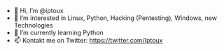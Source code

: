 - 👋 Hi, I’m @iptoux
- 👀 I’m interested in Linux, Python, Hacking (Pentesting), Windows, new Technologies
- 🌱 I’m currently learning Python
- 📫 Kontakt me on Twitter: https://twitter.com/Iptoux

<!---
iptoux/iptoux is a ✨ special ✨ repository because its `README.md` (this file) appears on your GitHub profile.
You can click the Preview link to take a look at your changes.
--->
